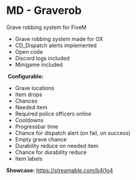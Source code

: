# MD - Graverob
Grave robbing system for FiveM

- Grave robbing system made for OX
- CD_Dispatch alerts implemented
- Open code
- Discord logs included
- Minigame included

﻿
**﻿Configurable:**
- Grave locations
- Item drops
- Chances
- Needed item
- Required police officers online
- Cooldowns
- Progressbar time
- Chance for dispatch alert (on fail, on success)
- Empty grave chance
- Durability reduce on needed item
- Chance for durability reduce
- Item labels

**Showcase:**
https://streamable.com/b4i1o4
